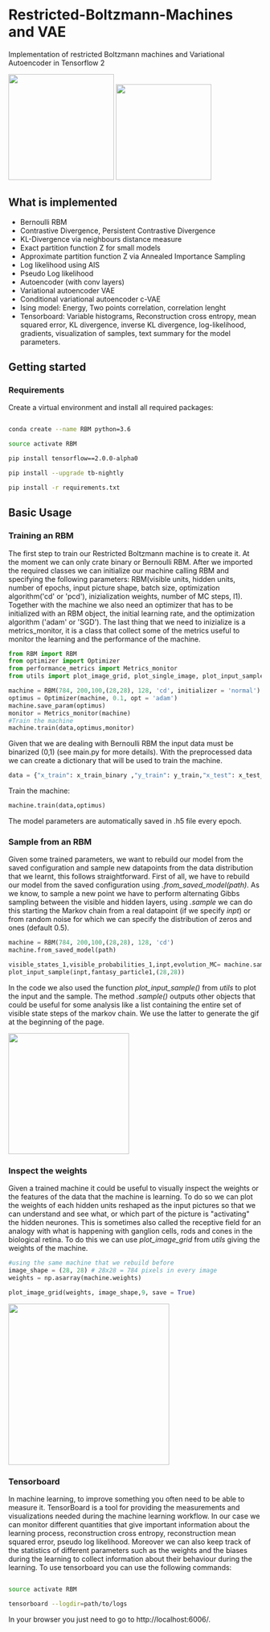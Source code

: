 # Restricted-Boltzmann-Machines and VAE
Implementation of restricted Boltzmann machines and Variational Autoencoder in Tensorflow 2

<img src="/pictures/sampling_speed.gif" width="210" height="210"/>  <img src="/pictures/rbm2.png" height="190"/>

## What is implemented 
- Bernoulli RBM 
- Contrastive Divergence, Persistent Contrastive Divergence 
- KL-Divergence via neighbours distance measure 
- Exact partition function Z for small models 
- Approximate partition function  Z via Annealed Importance Sampling 
- Log likelihood using AIS 
- Pseudo Log likelihood 
- Autoencoder (with conv layers)
- Variational autoencoder VAE 
- Conditional variational autoencoder c-VAE
- Ising model: Energy, Two points correlation, correlation lenght
- Tensorboard: Variable histograms, Reconstruction cross entropy, mean squared error, KL divergence, inverse KL divergence, log-likelihood, gradients, 
visualization of samples, text summary for the model parameters.



## Getting started


### Requirements
Create a virtual environment and install all required packages:

``` bash

conda create --name RBM python=3.6

source activate RBM

pip install tensorflow==2.0.0-alpha0 

pip install --upgrade tb-nightly

pip install -r requirements.txt
``` 
## Basic Usage 
### Training an RBM
The first step to train our Restricted Boltzmann machine is to create it. At the moment we can only crate binary or Bernoulli RBM. After we imported the required classes we can initialize our machine calling RBM and specifying the following parameters: RBM(visible units, hidden units, number of epochs, input picture shape, batch size, optimization algorithm('cd' or 'pcd'), inizialization weights, number of MC steps, l1).
Together with the machine we also need an optimizer that has to be initialized with an RBM object, the initial learning rate, and the optimization algorithm ('adam' or 'SGD'). The last thing that we need to inizialize is a metrics_monitor, it is a class that collect some of the metrics useful to monitor the learning and the performance of the machine. 
``` python
from RBM import RBM
from optimizer import Optimizer
from performance_metrics import Metrics_monitor
from utils import plot_image_grid, plot_single_image, plot_input_sample

machine = RBM(784, 200,100,(28,28), 128, 'cd', initializer = 'normal')
optimus = Optimizer(machine, 0.1, opt = 'adam')
machine.save_param(optimus)
monitor = Metrics_monitor(machine)
#Train the machine
machine.train(data,optimus,monitor)
``` 
Given that we are dealing with Bernoulli RBM the input data must be binarized (0,1) (see main.py for more details). 
With the preprocessed data we can create a dictionary that will be used to train the machine. 
``` python
data = {"x_train": x_train_binary ,"y_train": y_train,"x_test": x_test_binary,"y_test": y_test}
``` 
Train the machine:
``` python
machine.train(data,optimus)
``` 
The model parameters are automatically saved in .h5 file every epoch. 
### Sample from an RBM 
Given some trained parameters, we want to rebuild our model from the saved configuration and sample new datapoints from the data distribution that we learnt, this follows straightforward. First of all, we have to rebuild our model from the saved configuration using *.from_saved_model(path)*. 
As we know, to sample a new point we have to perform alternating Gibbs sampling between the visible and hidden layers, using *.sample* we can do this 
starting the Markov chain from a real datapoint (if we specify *inpt*) or from random noise for which we can specify the distribution  of zeros and ones (default 0.5). 
``` python
machine = RBM(784, 200,100,(28,28), 128, 'cd')
machine.from_saved_model(path)

visible_states_1,visible_probabilities_1,inpt,evolution_MC= machine.sample(n_step_MC=5000)
plot_input_sample(inpt,fantasy_particle1,(28,28))
``` 
In the code we also used the function  *plot_input_sample()* from *utils* to plot the input and the sample. The method *.sample()* outputs other objects that could be useful for some analysis like a list containing the entire set of visible state steps of the markov chain.
We use the latter to generate the gif at the beginning of the page. 

<img src="/pictures/sample.png" height="240"/> 

### Inspect the weights 
Given a trained machine it could be useful to visually inspect the weights or the features of the data that the machine is learning. To do so we can plot 
the weights of each hidden units reshaped as the input pictures so that we can understand and see what, or which part of the picture is "activating" the hidden neurones. This
is sometimes also called the receptive field for an analogy with what is happening with ganglion cells, rods and cones in the biological retina. 
To do this we can use *plot_image_grid* from *utils* giving the weights of the machine. 

``` python
#using the same machine that we rebuild before
image_shape = (28, 28) # 28x28 = 784 pixels in every image
weights = np.asarray(machine.weights) 

plot_image_grid(weights, image_shape,9, save = True)


``` 

<img src="/pictures/weights.png" height="320"/>

### Tensorboard 
In machine learning, to improve something you often need to be able to measure it.
TensorBoard is a tool for providing the measurements and visualizations needed during 
the machine learning workflow. In our case we can monitor different quantities that give important 
information about the learning process, reconstruction cross entropy, reconstruction mean squared error,
pseudo log likelihood. Moreover we can also keep track of the statistics of different parameters such as 
the weights and the biases during the learning to collect information about their behaviour during the learning. 
To use tensorboard you can use the following commands: 

``` bash

source activate RBM

tensorboard --logdir=path/to/logs
``` 
In your browser you just need to go to http://localhost:6006/. 
